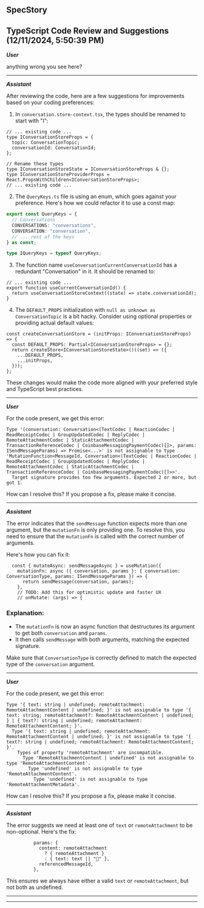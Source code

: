 ## SpecStory

## TypeScript Code Review and Suggestions (12/11/2024, 5:50:39 PM)

_**User**_

anything wrong you see here?

---

_**Assistant**_

After reviewing the code, here are a few suggestions for improvements based on your coding preferences:

1. In `conversation.store-context.tsx`, the types should be renamed to start with "I":

```typescript:features/conversation/conversation.store-context.tsx
// ... existing code ...
type IConversationStoreProps = {
  topic: ConversationTopic;
  conversationId: ConversationId;
};

// Rename these types
type IConversationStoreState = IConversationStoreProps & {};
type IConversationStoreProviderProps = React.PropsWithChildren<IConversationStoreProps>;
// ... existing code ...
```

2. The `QueryKeys.ts` file is using an enum, which goes against your preference. Here's how we could refactor it to use a const map:

```typescript:queries/QueryKeys.ts
export const QueryKeys = {
  // Conversations
  CONVERSATIONS: "conversations",
  CONVERSATION: "conversation",
  // ... rest of the keys
} as const;

type IQueryKeys = typeof QueryKeys;
```

3. The function name `useConversationCurrentConversationId` has a redundant "Conversation" in it. It should be renamed to:

```typescript:features/conversation/conversation.store-context.tsx
// ... existing code ...
export function useCurrentConversationId() {
  return useConversationStoreContext((state) => state.conversationId);
}
```

4. The `DEFAULT_PROPS` initialization with `null as unknown as ConversationTopic` is a bit hacky. Consider using optional properties or providing actual default values:

```typescript:features/conversation/conversation.store-context.tsx
const createConversationStore = (initProps: IConversationStoreProps) => {
  const DEFAULT_PROPS: Partial<IConversationStoreProps> = {};
  return createStore<IConversationStoreState>()((set) => ({
    ...DEFAULT_PROPS,
    ...initProps,
  }));
};
```

These changes would make the code more aligned with your preferred style and TypeScript best practices.

---

_**User**_

For the code present, we get this error:
```
Type '(conversation: Conversation<(TextCodec | ReactionCodec | ReadReceiptCodec | GroupUpdatedCodec | ReplyCodec | RemoteAttachmentCodec | StaticAttachmentCodec | TransactionReferenceCodec | CoinbaseMessagingPaymentCodec)[]>, params: ISendMessageParams) => Promise<...>' is not assignable to type 'MutationFunction<MessageId, Conversation<(TextCodec | ReactionCodec | ReadReceiptCodec | GroupUpdatedCodec | ReplyCodec | RemoteAttachmentCodec | StaticAttachmentCodec | TransactionReferenceCodec | CoinbaseMessagingPaymentCodec)[]>>'.
  Target signature provides too few arguments. Expected 2 or more, but got 1.
```
How can I resolve this? If you propose a fix, please make it concise.

---

_**Assistant**_

The error indicates that the `sendMessage` function expects more than one argument, but the `mutationFn` is only providing one. To resolve this, you need to ensure that the `mutationFn` is called with the correct number of arguments.

Here's how you can fix it:

```typescript:features/conversation/conversation-new-dm.tsx
  const { mutateAsync: sendMessageAsync } = useMutation({
    mutationFn: async ({ conversation, params }: { conversation: ConversationType, params: ISendMessageParams }) => {
      return sendMessage(conversation, params);
    },
    // TODO: Add this for optimistic update and faster UX
    // onMutate: (args) => {
```

### Explanation:
- The `mutationFn` is now an async function that destructures its argument to get both `conversation` and `params`.
- It then calls `sendMessage` with both arguments, matching the expected signature. 

Make sure that `ConversationType` is correctly defined to match the expected type of the `conversation` argument.

---

_**User**_

For the code present, we get this error:
```
Type '{ text: string | undefined; remoteAttachment: RemoteAttachmentContent | undefined; }' is not assignable to type '{ text: string; remoteAttachment?: RemoteAttachmentContent | undefined; } | { text?: string | undefined; remoteAttachment: RemoteAttachmentContent; }'.
  Type '{ text: string | undefined; remoteAttachment: RemoteAttachmentContent | undefined; }' is not assignable to type '{ text?: string | undefined; remoteAttachment: RemoteAttachmentContent; }'.
    Types of property 'remoteAttachment' are incompatible.
      Type 'RemoteAttachmentContent | undefined' is not assignable to type 'RemoteAttachmentContent'.
        Type 'undefined' is not assignable to type 'RemoteAttachmentContent'.
          Type 'undefined' is not assignable to type 'RemoteAttachmentMetadata'.
```
How can I resolve this? If you propose a fix, please make it concise.

---

_**Assistant**_



The error suggests we need at least one of `text` or `remoteAttachment` to be non-optional. Here's the fix:

```typescript:features/conversation/conversation-new-dm.tsx
          params: {
            content: remoteAttachment 
              ? { remoteAttachment }
              : { text: text || "👋" },
            referencedMessageId,
          },
```

This ensures we always have either a valid `text` or `remoteAttachment`, but not both as undefined.

---



---

